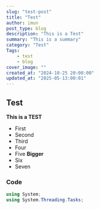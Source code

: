 ```yaml
---
slug: "test-post"
title: "Test"
author: imun
post_type: blog
description: "This is a Test"
summary: "This is a summary"
category: "Test"
Tags:
    - test
    - blog
cover_image: ""
created_at: "2024-10-25 20:00:00"
updated_at: "2025-05-13:00:01"
---
```

## Test

**This is a TEST**

- First
- Second
- Third
- Four
- Five **Bigger** 
- Six
- Seven


### Code

```cs
using System;
using System.Threading.Tasks;
```
